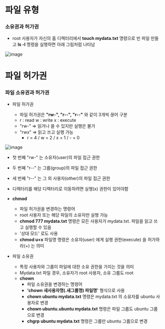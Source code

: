 # 파일 유형

### 소유권과 허가권

- root 사용자가 자신의 홈 디렉터리에서 **touch mydata.txt** 명령으로 빈 파일 만들고 **ls -l** 명령을 실행하면 아래 그림처럼 나타남

![image](https://github.com/myeongjinbb/SystemProgrammin-Linux/assets/115711955/b93a214c-f49c-4241-867b-029fe02f7b47)

# 파일 허가권

### 파일 소유권과 허가권

- 파일 허가권

  - 파일 허가권은 **"rw-", "r--", "r--"** 와 같이 3개씩 끊어 구분
  - r : read   w : write   x : execute
  - "rw-" => 읽거나 쓸 수 있지만 실행은 불가
  - "rwx" => 읽고 쓰고 실행 가능
	- r = 4 / w = 2 / x = 1 / - = 0



![image](https://github.com/myeongjinbb/SystemProgrammin-Linux/assets/115711955/4b27c8b9-a46a-4ad7-80a3-7c5e6b64ebe1)

  - 첫 번째 "rw-" 는 소유자(user)의 파일 접근 권한
  - 두 번째 "r--" 는 그룹(group)의 파일 접근 권한
  - 세 번째 "r--" 는 그 외 사용자(other)의 파일 접근 권한
  - 디렉터리를 해당 디렉터리로 이동하려면 실행(x) 권한이 있어야함
  - **chmod**
    - 파일 허가권을 변경하는 명령어
    - root 사용자 또는 해당 파일의 소유자만 실행 가능
    - **chmod 777 mydata.txt** 명령은 모든 사용자가 mydata.txt. 파일을 읽고 쓰고 실행할 수 있음
    - '상대 모드' 로도 사용
    - **chmod u+x** 파일명 명령은 소유자(user) 에게 실행 권한(execute) 을 허가하라(+) 는 의미

- 파일 소유권

  - 특정 사용자와 그룹이 파일에 대한 소유 권한을 가지는 것을 의미
  - Mydata.txt 파일 경우, 소유자가 root 사용자, 소유 그룹도 root
  - **chown**
    - 파일 소유권을 변경하는 명령어
    - **'chown 새사용자명(.새그룹명) 파일명'** 형식으로 사용
    - **chown ubuntu mydata.txt** 명령은 mydata.txt 의 소유자를 ubuntu 사용자로 변경
    - **chown ubuntu.ubuntu mydata.txt**  명령은 파일 그룹도 ubuntu 그룹으로 변경
    - **chgrp ubuntu mydata.txt** 명령은 그룹만 ubuntu 그룹으로 변경





